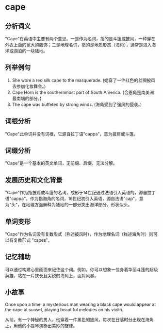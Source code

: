 # cape

## 分析词义

  

"Cape"在英语中主要有两个意思。一是作为名词，指的是斗篷或披风，一种穿在外衣上面的宽大的服饰；二是地理名词，指的是地质形态（海角），通常是进入海洋或湖泊的一块陆地。

  

## 列举例句

  

1.  She wore a red silk cape to the masquerade. (她穿了一件红色的丝绸披风去参加化妆舞会。)
2.  Cape Horn is the southernmost part of South America. (合恩角是南美洲最南端的部分。)
3.  The cape was buffeted by strong winds. (海角受到了强风的侵袭。)

  

## 词根分析

  

"Cape"此单词并没有词根，它源自拉丁语"cappa"，意为披肩或斗篷。

  

## 词缀分析

  

"Cape"是一个基本的英文单词，无前缀、后缀，无法分解。

  

## 发展历史和文化背景

  

"Cape"作为指披肩或斗篷的名词，成形于14世纪通过法语引入英语的，源自拉丁语"cappa"。作为指海角的名词，16世纪初引入英语，源自法语"cap"，意为"头"，在地理方面解释为陆地的一部分突出海洋部分，形状似头。

  

## 单词变形

  

"Cape"作为名词没有复数形式（称述披风时），作为地理名词（称述海角时）则可以有复数形式 "capes"。

  

## 记忆辅助

  

可以通过构建心里画面来记住这个词。例如，你可以想象一位身着华丽斗篷的超级英雄，站在一片狭长且尖锐的海角上，面对风暴。

  

## 小故事

  

Once upon a time, a mysterious man wearing a black cape would appear at the cape at sunset, playing beautiful melodies on his violin.

  

从前，有一个神秘的男人，他穿着一件黑色的披风，每次在日落时分出现在海角上，用他的小提琴演奏出美妙的旋律。
